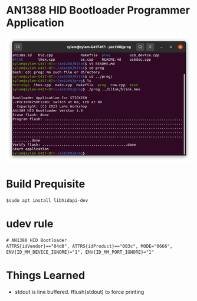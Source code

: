 # AN1388 HID Bootloader Programmer Application
![](https://github.com/dgtie/dgtie.github.io/blob/main/prog.png?raw=true)

# Build Prequisite
```
$sudo apt install libhidapi-dev
```

# udev rule
```
# AN1388 HID Bootloader
ATTRS{idVendor}=="04d8", ATTRS{idProduct}=="003c", MODE="0666", ENV{ID_MM_DEVICE_IGNORE}="1", ENV{ID_MM_PORT_IGNORE}="1"
```

# Things Learned
- stdout is line buffered. fflush(stdout) to force printing
